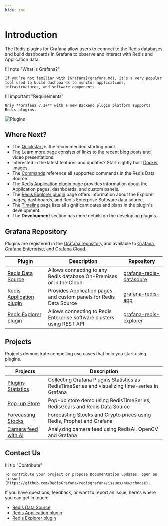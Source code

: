 ```yaml
---
hide: toc
---
```


# Introduction

The Redis plugins for Grafana allow users to connect to the Redis databases and build dashboards in Grafana to observe and interact with Redis and Application data.

!!! note "What is Grafana?"

    If you’re not familiar with [Grafana](grafana.md), it’s a very popular tool used to build dashboards to monitor applications, infrastructures, and software components.

!!! important "Requirements"

    Only **Grafana 7.1+** with a new Backend plugin platform supports Redis plugins.

<img class="sandwich" title="Plugins" src="/images/redis-table.png">

## Where Next?

- The [Quickstart](quickstart.md) is the recommended starting point.
- The [Learn more](learn-more.md) page consists of links to the recent blog posts and video presentations.
- Interested in the latest features and updates? Start nightly built [Docker Images](development/images.md).
- The [Commands](redis-datasource/commands.md) reference all supported commands in the Redis Data Source.
- The [Redis Application plugin](redis-app/overview.md) page provides information about the Application pages, dashboards, and custom panels.
- The [Redis Explorer plugin](redis-explorer/overview.md) page offers information about the Explorer pages, dashboards, and Redis Enterprise Software data source.
- The [Timeline](timeline.md) page lists all significant dates and plans in the plugin's development.
- The **Development** section has more details on the developing plugins.

## Grafana Repository

Plugins are registered in the [Grafana repository](https://grafana.com/grafana/plugins/) and available to [Grafana](https://grafana.com/), [Grafana Enterprise](https://grafana.com/products/enterprise/), and [Grafana Cloud](https://grafana.com/products/cloud/).

| Plugin                                                                           | Description                                                            | Repository                                                                          |
| -------------------------------------------------------------------------------- | ---------------------------------------------------------------------- | ----------------------------------------------------------------------------------- |
| [Redis Data Source](https://grafana.com/grafana/plugins/redis-datasource/)       | Allows connecting to any Redis database On-Premises or in the Cloud    | [grafana-redis-datasoure](https://github.com/RedisGrafana/grafana-redis-datasource) |
| [Redis Application plugin](https://grafana.com/grafana/plugins/redis-app/)       | Provides Application pages and custom panels for Redis Data Source     | [grafana-redis-app](https://github.com/RedisGrafana/grafana-redis-app)              |
| [Redis Explorer plugin](https://grafana.com/grafana/plugins/redis-explorer-app/) | Allows connecting to Redis Enterprise software clusters using REST API | [grafana-redis-explorer](https://github.com/RedisGrafana/grafana-redis-explorer)    |

## Projects

Projects demonstrate compelling use cases that help you start using plugins.

| Projects                                          | Description                                                                                     |
| ------------------------------------------------- | ----------------------------------------------------------------------------------------------- |
| [Plugins Statistics](projects/grafana-stats.md)   | Collecting Grafana Plugins Statistics as RedisTimeSeries and visualizing time-series in Grafana |
| [Pop-up Store](projects/pop-up-store.md)          | Pop-up store demo using RedisTimeSeries, RedisGears and Redis Data Source                       |
| [Forecasting Stocks](projects/finance-prophet.md) | Forecasting Stocks and Crypto prices using Redis, Prophet and Grafana                           |
| [Camera feed with AI](projects/camera-ai.md)      | Analyzing camera feed using RedisAI, OpenCV and Grafana                                         |

## Contact Us

!!! tip "Contribute"

    To contribute your project or propose Documentation updates, open an [issue](https://github.com/RedisGrafana/redisgrafana/issues/new/choose).

If you have questions, feedback, or want to report an issue, here's where you can get in touch:

- [Redis Data Source](https://github.com/RedisGrafana/grafana-redis-datasource/issues/new/choose)
- [Redis Application plugin](https://github.com/RedisGrafana/grafana-redis-app/issues/new/choose)
- [Redis Explorer plugin](https://github.com/RedisGrafana/grafana-redis-explorer/issues/new/choose)

